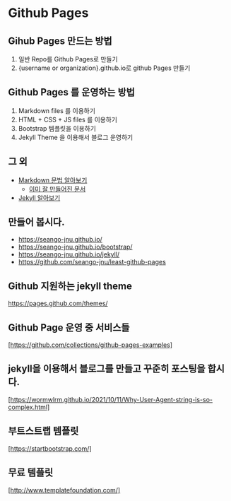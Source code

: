 
# Github Pages

## Gihub Pages 만드는 방법
1. 일반 Repo를 Github Pages로 만들기
2. {username or organization}.github.io로 github Pages 만들기

## Github Pages 를 운영하는 방법
1. Markdown files 를 이용하기
2. HTML + CSS + JS files 를 이용하기
3. Bootstrap 템플릿을 이용하기
4. Jekyll Theme 을 이용해서 블로그 운영하기

## 그 외
- [Markdown 문법 알아보기](markdown)
  - [이미 잘 만들어진 문서](https://gist.github.com/ihoneymon/652be052a0727ad59601)
- [Jekyll 알아보기](https://jekyllrb.com/docs/step-by-step/01-setup/)

## 만들어 봅시다.
- https://seango-jnu.github.io/
- https://seango-jnu.github.io/bootstrap/
- https://seango-jnu.github.io/jekyll/
- https://github.com/seango-jnu/least-github-pages

## Github 지원하는 jekyll theme
<https://pages.github.com/themes/>  

## Github Page 운영 중 서비스들
[https://github.com/collections/github-pages-examples]  

## jekyll을 이용해서 블로그를 만들고 꾸준히 포스팅을 합시다.
[https://wormwlrm.github.io/2021/10/11/Why-User-Agent-string-is-so-complex.html]  

## 부트스트랩 템플릿
[https://startbootstrap.com/]  

## 무료 템플릿
[http://www.templatefoundation.com/]
